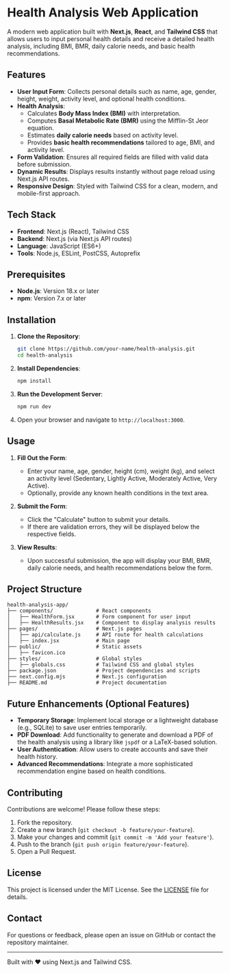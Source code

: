 # Health Analysis Web Application

A modern web application built with **Next.js**, **React**, and **Tailwind CSS** that allows users to input personal health details and receive a detailed health analysis, including BMI, BMR, daily calorie needs, and basic health recommendations.

## Features

- **User Input Form**: Collects personal details such as name, age, gender, height, weight, activity level, and optional health conditions.
- **Health Analysis**:
  - Calculates **Body Mass Index (BMI)** with interpretation.
  - Computes **Basal Metabolic Rate (BMR)** using the Mifflin-St Jeor equation.
  - Estimates **daily calorie needs** based on activity level.
  - Provides **basic health recommendations** tailored to age, BMI, and activity level.
- **Form Validation**: Ensures all required fields are filled with valid data before submission.
- **Dynamic Results**: Displays results instantly without page reload using Next.js API routes.
- **Responsive Design**: Styled with Tailwind CSS for a clean, modern, and mobile-first approach.

## Tech Stack

- **Frontend**: Next.js (React), Tailwind CSS
- **Backend**: Next.js (via Next.js API routes)
- **Language**: JavaScript (ES6+)
- **Tools**: Node.js, ESLint, PostCSS, Autoprefix

## Prerequisites

- **Node.js**: Version 18.x or later
- **npm**: Version 7.x or later

## Installation

1. **Clone the Repository**:
   ```bash
   git clone https://github.com/your-name/health-analysis.git
   cd health-analysis
   ```

2. **Install Dependencies**:
   ```bash
   npm install
   ```

3. **Run the Development Server**:
   ```bash
   npm run dev
   ```

4. Open your browser and navigate to `http://localhost:3000`.

## Usage

1. **Fill Out the Form**:
   - Enter your name, age, gender, height (cm), weight (kg), and select an activity level (Sedentary, Lightly Active, Moderately Active, Very Active).
   - Optionally, provide any known health conditions in the text area.

2. **Submit the Form**:
   - Click the "Calculate" button to submit your details.
   - If there are validation errors, they will be displayed below the respective fields.

3. **View Results**:
   - Upon successful submission, the app will display your BMI, BMR, daily calorie needs, and health recommendations below the form.

## Project Structure

```
health-analysis-app/
├── components/              # React components
│   ├── HealthForm.jsx       # Form component for user input
│   ├── HealthResults.jsx    # Component to display analysis results
├── pages/                   # Next.js pages
│   ├── api/calculate.js     # API route for health calculations
│   ├── index.jsx            # Main page
├── public/                  # Static assets
│   ├── favicon.ico
├── styles/                  # Global styles
│   ├── globals.css          # Tailwind CSS and global styles
├── package.json             # Project dependencies and scripts
├── next.config.mjs          # Next.js configuration
├── README.md                # Project documentation
```

## Future Enhancements (Optional Features)

- **Temporary Storage**: Implement local storage or a lightweight database (e.g., SQLite) to save user entries temporarily.
- **PDF Download**: Add functionality to generate and download a PDF of the health analysis using a library like `jspdf` or a LaTeX-based solution.
- **User Authentication**: Allow users to create accounts and save their health history.
- **Advanced Recommendations**: Integrate a more sophisticated recommendation engine based on health conditions.

## Contributing

Contributions are welcome! Please follow these steps:

1. Fork the repository.
2. Create a new branch (`git checkout -b feature/your-feature`).
3. Make your changes and commit (`git commit -m 'Add your feature'`).
4. Push to the branch (`git push origin feature/your-feature`).
5. Open a Pull Request.

## License

This project is licensed under the MIT License. See the [LICENSE](LICENSE) file for details.

## Contact

For questions or feedback, please open an issue on GitHub or contact the repository maintainer.

---

Built with ❤️ using Next.js and Tailwind CSS.

